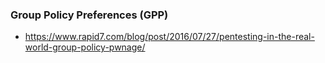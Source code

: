 ### Group Policy Preferences (GPP)

- https://www.rapid7.com/blog/post/2016/07/27/pentesting-in-the-real-world-group-policy-pwnage/

